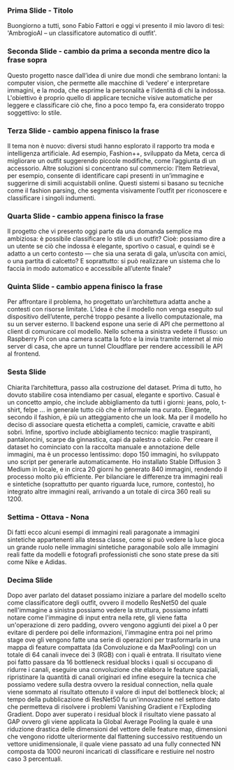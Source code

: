### Prima Slide - Titolo 
Buongiorno a tutti, sono Fabio Fattori e oggi vi presento il mio lavoro di tesi: 'AmbrogioAI – un classificatore automatico di outfit'.
### Seconda Slide - cambio da prima a seconda mentre dico la frase sopra
Questo progetto nasce dall’idea di unire due mondi che sembrano lontani: la computer vision, che permette alle macchine di ‘vedere’ e interpretare immagini, e la moda, che esprime la personalità e l’identità di chi la indossa. L'obiettivo è proprio quello di applicare tecniche visive automatiche per leggere e classificare ciò che, fino a poco tempo fa, era considerato troppo soggettivo: lo stile.
### Terza Slide - cambio appena finisco la frase
Il tema non è nuovo: diversi studi hanno esplorato il rapporto tra moda e intelligenza artificiale. Ad esempio, Fashion++, sviluppato da Meta, cerca di migliorare un outfit suggerendo piccole modifiche, come l’aggiunta di un accessorio.
Altre soluzioni si concentrano sul commercio: l’Item Retrieval, per esempio, consente di identificare capi presenti in un’immagine e suggerirne di simili acquistabili online. Questi sistemi si basano su tecniche come il fashion parsing, che segmenta visivamente l’outfit per riconoscere e classificare i singoli indumenti.
### Quarta Slide - cambio appena finisco la frase
Il progetto che vi presento oggi parte da una domanda semplice ma ambiziosa: è possibile classificare lo stile di un outfit?
Cioè: possiamo dire a un utente se ciò che indossa è elegante, sportivo o casual, e quindi se è adatto a un certo contesto — che sia una serata di gala, un’uscita con amici, o una partita di calcetto?
E soprattutto: si può realizzare un sistema che lo faccia in modo automatico e accessibile all’utente finale?
### Quinta Slide - cambio appena finisco la frase
Per affrontare il problema, ho progettato un’architettura adatta anche a contesti con risorse limitate. L’idea è che il modello non venga eseguito sul dispositivo dell’utente, perché troppo pesante a livello computazionale, ma su un server esterno.
Il backend espone una serie di API che permettono al client di comunicare col modello. Nello schema a sinistra vedete il flusso: un Raspberry Pi con una camera scatta la foto e la invia tramite internet al mio server di casa, che apre un tunnel Cloudflare per rendere accessibili le API al frontend.
### Sesta Slide
Chiarita l’architettura, passo alla costruzione del dataset. Prima di tutto, ho dovuto stabilire cosa intendiamo per casual, elegante e sportivo.
Casual è un concetto ampio, che include abbigliamento da tutti i giorni: jeans, polo, t-shirt, felpe ... in generale tutto ciò che è informale ma curato.
Elegante, secondo il fashion, è più un atteggiamento che un look. Ma per il modello ho deciso di associare questa etichetta a completi, camicie, cravatte e abiti sobri.
Infine, sportivo include abbigliamento tecnico: maglie traspiranti, pantaloncini, scarpe da ginnastica, capi da palestra o calcio.
Per creare il dataset ho cominciato con la raccolta manuale e annotazione delle immagini, ma è un processo lentissimo: dopo 150 immagini, ho sviluppato uno script per generarle automaticamente.
Ho installato Stable Diffusion 3 Medium in locale, e in circa 20 giorni ho generato 840 immagini, rendendo il processo molto più efficiente.
Per bilanciare le differenze tra immagini reali e sintetiche (soprattutto per quanto riguarda luce, rumore, contesto), ho integrato altre immagini reali, arrivando a un totale di circa 360 reali su 1200.
### Settima - Ottava - Nona 
Di fatti ecco alcuni esempi di immagini reali paragonate a immagini sintetiche appartenenti alla stessa classe, come si può vedere la luce gioca un grande ruolo nelle immagini sintetiche paragonabile solo alle immagini reali fatte da modelli e fotografi professionisti che sono state prese da siti come Nike e Adidas.
### Decima Slide 
Dopo aver parlato del dataset possiamo iniziare a parlare del modello scelto come classificatore degli outfit, ovvero il modello ResNet50 del quale nell'immagine a sinistra possiamo vedere la struttura, possiamo infatti notare come l'immagine di input entra nella rete, gli viene fatta un'operazione di zero padding, ovvero vengono aggiunti dei pixel a 0 per evitare di perdere poi delle informazioni, l'immagine entra poi nel primo stage ove gli vengono fatte una serie di operazioni per trasformarla in una mappa di feature compattata (da Convoluzione e da MaxPooling) con un totale di 64 canali invece dei 3 (RGB) con i quali è entrata.
Il risultato viene poi fatto passare da 16 bottleneck residual blocks i quali si occupano di ridurre i canali, eseguire una convoluzione che elabora le feature spaziali, ripristinare la quantità di canali originari ed infine eseguire la tecnica che possiamo vedere sulla destra ovvero la residual connection, nella quale viene sommato al risultato ottenuto il valore di input del bottleneck block; al tempo della pubblicazione di ResNet50 fu un'innovazione nel settore dato che permetteva di risolvere i problemi Vanishing Gradient e l'Exploding Gradient.
Dopo aver superato i residual block il risultato viene passato al GAP ovvero gli viene applicata la Global Average Pooling la quale è una riduzione drastica delle dimensioni del vettore delle feature map, dimensioni che vengono ridotte ulteriormente dal flattening successivo restituendo un vettore unidimensionale, il quale viene passato ad una fully connected NN composta da 1000 neuroni incaricati di classificare e restiuire nel nostro caso 3 percentuali.